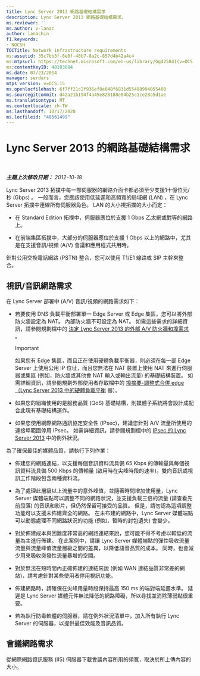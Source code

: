 ```yaml
---
title: Lync Server 2013 網路基礎結構需求
description: Lync Server 2013 網路基礎結構需求。
ms.reviewer: ''
ms.author: v-lanac
author: lanachin
f1.keywords:
- NOCSH
TOCTitle: Network infrastructure requirements
ms:assetid: 35c7bb3f-8e0f-48b7-8a2c-857d4b42a4c4
ms:mtpsurl: https://technet.microsoft.com/en-us/library/Gg425841(v=OCS.15)
ms:contentKeyID: 48183804
ms.date: 07/23/2014
manager: serdars
mtps_version: v=OCS.15
ms.openlocfilehash: 6f7ff21c2f936ef8e048f6831d55408994055400
ms.sourcegitcommit: d42a21b194f4a45e828188e04b25c1ce28a5d1ae
ms.translationtype: MT
ms.contentlocale: zh-TW
ms.lasthandoff: 10/17/2020
ms.locfileid: "48561499"
---
```

# <a name="network-infrastructure-requirements-for-lync-server-2013"></a>Lync Server 2013 的網路基礎結構需求

<div data-xmlns="http://www.w3.org/1999/xhtml">

<div class="topic" data-xmlns="http://www.w3.org/1999/xhtml" data-msxsl="urn:schemas-microsoft-com:xslt" data-cs="https://msdn.microsoft.com/">

<div data-asp="https://msdn2.microsoft.com/asp">



</div>

<div id="mainSection">

<div id="mainBody">

<span> </span>

_**主題上次修改日期：** 2012-10-18_

Lync Server 2013 拓撲中每一部伺服器的網路介面卡都必須至少支援1十億位元/秒 (Gbps) 。 一般而言，您應該使用低延遲和高頻寬的局域網 (LAN) ，在 Lync Server 拓撲中連線所有伺服器角色。 LAN 的大小視拓撲的大小而定：

  - 在 Standard Edition 拓撲中，伺服器應位於支援 1 Gbps 乙太網或對等的網路上。

  - 在前端集區拓撲中，大部分的伺服器應位於支援 1 Gbps 以上的網路中，尤其是在支援音訊/視頻 (A/V) 會議和應用程式共用時。

針對公用交換電話網路 (PSTN) 整合，您可以使用 T1/E1 線路或 SIP 主幹來整合。

<div>

## <a name="audiovideo-network-requirements"></a>視訊/音訊網路需求

在 Lync Server 部署中 (A/V) 音訊/視頻的網路需求如下：

  - 若要使用 DNS 負載平衡部署單一 Edge Server 或 Edge 集區，您可以將外部防火牆設定為 NAT。 內部防火牆不可設定為 NAT。 如需這些需求的詳細資訊，請參閱規劃檔中的 [決定 Lync Server 2013 的外部 A/V 防火牆和埠需求](lync-server-2013-determine-external-a-v-firewall-and-port-requirements.md) 。
    
    <div>
    

    > [!IMPORTANT]  
    > 如果您有 Edge 集區，而且正在使用硬體負載平衡器，則必須在每一部 Edge Server 上使用公用 IP 位址，而且您無法在 NAT 裝置上使用 NAT 來進行伺服器或集區 (例如，防火牆或其他會 NAT 輸入或輸出流量) 的基礎結構裝置。 如需詳細資訊，請參閱規劃外部使用者存取檔中的 <A href="lync-server-2013-port-summary-scaled-consolidated-edge-with-hardware-load-balancers.md">埠摘要-調整式合併 edge （Lync Server 2013 中的硬體負載平衡</A> 器）。

    
    </div>

  - 如果您的組織使用的是服務品質 (QoS) 基礎結構，則媒體子系統將會設計成配合此現有基礎結構運作。

  - 如果您使用網際網路通訊協定安全性 (IPsec)，建議您針對 A/V 流量所使用的連接埠範圍停用 IPsec。 如需詳細資訊，請參閱規劃檔中的 [IPsec 的 Lync Server 2013](lync-server-2013-ipsec-exceptions.md) 中的例外狀況。

為了確保最佳的媒體品質，請執行下列作業：

  - 佈建您的網路連結，以支援每個音訊資料流具備 65 Kbps 的傳輸量與每個視訊資料流具備 500 Kbps 的傳輸量 (啟用時在尖峰時段的速率)。雙向音訊或視訊工作階段包含兩種資料流。

  - 為了處理此層級以上流量中的意外峰值，並隨著時間增加使用量，Lync Server 媒體端點可以調整不同的網路狀況，並支援負載三倍的流量 (請查看先前段落) 的音訊和影片，但仍然保留可接受的品質。 但是，請勿認為這項調整功能可以支援未佈建齊全的網路。 在未布建的網路中，Lync Server 媒體端點可以動態處理不同網路狀況的功能 (例如，暫時的封包遺失) 會變少。

  - 對於佈建成本與困難度非常高的網路連結來說，您可能不得不考慮以較低的流量為主進行佈建。 在此案例中，請讓 Lync Server 媒體端點的彈性吸收流量流量與流量峰值流量層級之間的差異，以降低語音品質的成本。 同時，也會減少用來吸收突發性流量暴增的空間。

  - 對於無法在短時間內正確佈建的連結來說 (例如 WAN 連結品質非常差的網站)，請考慮針對某些使用者停用視訊功能。

  - 佈建網路時，請確保在尖峰用量時段保持最高 150 ms 的端對端延遲水準。 延遲是 Lync Server 媒體元件無法降低的網路障礙，所以尋找並消除薄弱點很重要。

  - 若為執行防毒軟體的伺服器，請在例外狀況清單中，加入所有執行 Lync Server 的伺服器，以提供最佳效能及音訊品質。

</div>

<div>

## <a name="conferencing-network-requirements"></a>會議網路需求

從網際網路資訊服務 (IIS) 伺服器下載會議內容所用的頻寬，取決於所上傳內容的大小。

</div>

</div>

<span> </span>

</div>

</div>

</div>

